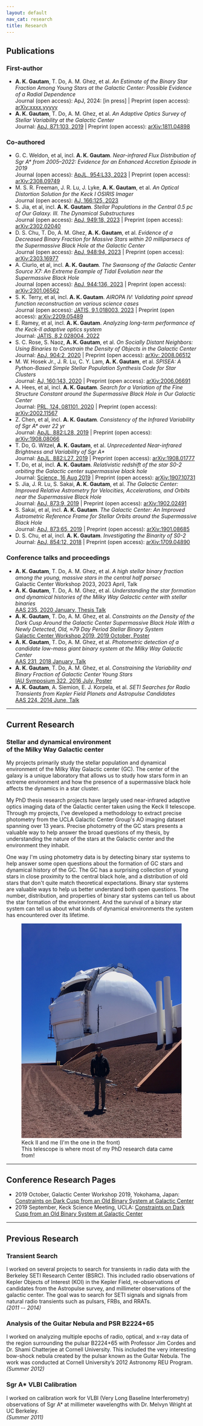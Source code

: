 ```yaml
---
layout: default
nav_cat: research
title: Research
---
```


## Publications

### First-author
* **A. K. Gautam**, T. Do, A. M. Ghez, et al. *An Estimate of the Binary Star Fraction Among Young Stars at the Galactic Center: Possible Evidence of a Radial Dependence*<br>Journal (open access): ApJ, 2024: [in press] \| Preprint (open access): [arXiv:xxxx.yyyyy](https://arxiv.org/abs/xxxx.yyyyy)
* **A. K. Gautam**, T. Do, A. M. Ghez, et al. *An Adaptive Optics Survey of Stellar Variability at the Galactic Center*<br>Journal: [ApJ, 871:103, 2019](https://doi.org/10.3847/1538-4357/aaf103) \| Preprint (open access): [arXiv:1811.04898](https://arxiv.org/abs/1811.04898)

### Co-authored
* G. C. Weldon, et al, incl. **A. K. Gautam**. *Near-infrared Flux Distribution of Sgr A\* from 2005–2022: Evidence for an Enhanced Accretion Episode in 2019*<br>Journal (open access): [ApJL, 954:L33, 2023](https://doi.org/10.3847/2041-8213/acf2f2) \| Preprint (open access): [arXiv:2308.09749](https://arxiv.org/abs/2308.09749)
* M. S. R. Freeman, J. R. Lu, J. Lyke, **A. K. Gautam**, et al. *An Optical Distortion Solution for the Keck I OSIRIS Imager*<br>Journal (open access): [AJ, 166:125, 2023](https://doi.org/10.3847/1538-3881/aceaf7)
* S. Jia, et al, incl. **A. K. Gautam**. *Stellar Populations in the Central 0.5 pc of Our Galaxy. III. The Dynamical Substructures*<br>Journal (open access): [ApJ, 949:18, 2023](https://doi.org/10.3847/1538-4357/acb939) \| Preprint (open access): [arXiv:2302.02040](https://arxiv.org/abs/2302.02040)
* D. S. Chu, T. Do, A. M. Ghez, **A. K. Gautam**, et al. *Evidence of a Decreased Binary Fraction for Massive Stars within 20 milliparsecs of the Supermassive Black Hole at the Galactic Center*<br>Journal (open access): [ApJ, 948:94, 2023](https://doi.org/10.3847/1538-4357/acc93e) \| Preprint (open access): [arXiv:2303.16977](https://arxiv.org/abs/2303.16977)
* A. Ciurlo, et al, incl. **A. K. Gautam**. *The Swansong of the Galactic Center Source X7: An Extreme Example of Tidal Evolution near the Supermassive Black Hole*<br>Journal (open access): [ApJ, 944:136, 2023](https://doi.org/10.3847/1538-4357/acb344) \| Preprint (open access): [arXiv:2301.06562](https://arxiv.org/abs/2301.06562)
* S. K. Terry, et al, incl. **A. K. Gautam**. *AIROPA IV: Validating point spread function reconstruction on various science cases*<br>Journal (open access): [JATIS, 9,1,018003, 2023](https://doi.org/10.1117/1.JATIS.9.1.018003) \| Preprint (open access): [arXiv:2209.05489](https://arxiv.org/abs/2209.05489)
* E. Ramey, et al, incl. **A. K. Gautam**. *Analyzing long-term performance of the Keck-II adaptive optics system*<br>Journal: [JATIS, 8,2,028004, 2022](https://doi.org/10.1117/1.JATIS.8.2.028004)
* S. C. Rose, S. Naoz, **A. K. Gautam**, et al. *On Socially Distant Neighbors: Using Binaries to Constrain the Density of Objects in the Galactic Center*<br>Journal: [ApJ, 904:2, 2020](https://doi.org/10.3847/1538-4357/abc557) \| Preprint (open access): [arXiv: 2008.06512](https://arxiv.org/abs/2008.06512)
* M. W. Hosek Jr., J. R. Lu, C. Y. Lam, **A. K. Gautam**, et al. *SPISEA: A Python-Based Simple Stellar Population Synthesis Code for Star Clusters*<br>Journal: [AJ, 160:143, 2020](https://doi.org/10.3847/1538-3881/aba533) \| Preprint (open access): [arXiv:2006.06691](https://arxiv.org/abs/2006.06691)
* A. Hees, et al, incl. **A. K. Gautam**. *Search for a Variation of the Fine Structure Constant around the Supermassive Black Hole in Our Galactic Center*<br>Journal: [PRL, 124, 081101, 2020](https://doi.org/10.1103/PhysRevLett.124.081101) \| Preprint (open access): [arXiv:2002.11567](https://arxiv.org/abs/2002.11567)
* Z. Chen, et al, incl. **A. K. Gautam**. *Consistency of the Infrared Variability of Sgr A\* over 22 yr*<br>Journal: [ApJL, 882:L28, 2019](https://doi.org/10.3847/2041-8213/ab3c68) \| Preprint (open access): [arXiv:1908.08066](https://arxiv.org/abs/1908.08066)
* T. Do, G. Witzel, **A. K. Gautam**, et al. *Unprecedented Near-infrared Brightness and Variability of Sgr A\**<br>Journal: [ApJL, 882:L27, 2019](https://doi.org/10.3847/2041-8213/ab38c3) \| Preprint (open access): [arXiv:1908.01777](https://arxiv.org/abs/1908.01777)
* T. Do, et al, incl. **A. K. Gautam**. *Relativistic redshift of the star S0-2 orbiting the Galactic center supermassive black hole*<br>Journal: [Science, 16 Aug 2019](https://science.sciencemag.org/cgi/doi/10.1126/science.aav8137) \| Preprint (open access): [arXiv:1907.10731](https://arxiv.org/abs/1907.10731)
* S. Jia, J. R. Lu, S. Sakai, **A. K. Gautam**, et al. *The Galactic Center: Improved Relative Astrometry for Velocities, Accelerations, and Orbits near the Supermassive Black Hole*<br>Journal: [ApJ, 873:9, 2019](https://doi.org/10.3847/1538-4357/ab01de) \| Preprint (open access): [arXiv:1902.02491](https://arxiv.org/abs/1902.02491)
* S. Sakai, et al, incl. **A. K. Gautam**. *The Galactic Center: An Improved Astrometric Reference Frame for Stellar Orbits around the Supermassive Black Hole*<br>Journal: [ApJ, 873:65, 2019](https://doi.org/10.3847/1538-4357/ab0361) \| Preprint (open access): [arXiv:1901.08685](https://arxiv.org/abs/1901.08685)
* D. S. Chu, et al, incl. **A. K. Gautam**. *Investigating the Binarity of S0-2*<br>Journal: [ApJ, 854:12, 2018](https://doi.org/10.3847/1538-4357/aaa3eb) \| Preprint (open access): [arXiv:1709.04890](https://arxiv.org/abs/1709.04890)

### Conference talks and proceedings
* **A. K. Gautam**, T. Do, A. M. Ghez, et al. *A high stellar binary fraction among the young, massive stars in the central half parsec*<br>Galactic Center Workshop 2023, 2023 April, Talk
* **A. K. Gautam**, T. Do, A. M. Ghez, et al. *Understanding the star formation and dynamical histories of the Milky Way Galactic center with stellar binaries*<br>[AAS 235, 2020 January, Thesis Talk](http://adsabs.harvard.edu/abs/2020AAS...23533603G)
* **A. K. Gautam**, T. Do, A. M. Ghez, et al. *Constraints on the Density of the Dark Cusp Around the Galactic Center Supermassive Black Hole With a Newly Detected, Old, ≈79 Day Period Stellar Binary System*<br>[Galactic Center Workshop 2019, 2019 October, Poster](https://ui.adsabs.harvard.edu/abs/2021ASPC..528..393G/abstract)
* **A. K. Gautam**, T. Do, A. M. Ghez, et al. *Photometric detection of a candidate low-mass giant binary system at the Milky Way Galactic Center*<br>[AAS 231, 2018 January, Talk](http://adsabs.harvard.edu/abs/2018AAS...23121201K)
* **A. K. Gautam**, T. Do, A. M. Ghez, et al. *Constraining the Variability and Binary Fraction of Galactic Center Young Stars*<br>[IAU Symposium 322, 2016 July, Poster](https://arxiv.org/abs/1610.02441)
* **A. K. Gautam**, A. Siemion, E. J. Korpela, et al. *SETI Searches for Radio Transients from Kepler Field Planets and Astropulse Candidates*<br>[AAS 224, 2014 June, Talk](http://adsabs.harvard.edu/abs/2018AAS...23121201K)

<!---
### Public Astronomical Software
* Phitter: 
* PopStar
* 

See also: Github profile
-->

---

## Current Research

### Stellar and dynamical environment<br>of the Milky Way Galactic center

My projects primarily study the stellar population and dynamical environment of the Milky Way Galactic center (GC). The center of the galaxy is a unique laboratory that allows us to study how stars form in an extreme environment and how the presence of a supermassive black hole affects the dynamics in a star cluster.

My PhD thesis research projects have largely used near-infrared adaptive optics imaging data of the Galactic center taken using the Keck II telescope. Through my projects, I've developed a methodology to extract precise photometry from the UCLA Galactic Center Group's AO imaging dataset spanning over 13 years. Precise photometry of the GC stars presents a valuable way to help answer the broad questions of my thesis, by understanding the nature of the stars at the Galactic center and the environment they inhabit.

One way I'm using photometry data is by detecting binary star systems to help answer some open questions about the formation of GC stars and dynamical history of the GC. The GC has a surprising collection of young stars in close proximity to the central black hole, and a distribution of old stars that don't quite match theoretical expectations. Binary star systems are valuable ways to help us better understand both open questions. The number, distribution, and properties of binary star systems can tell us about the star formation of the environment. And the survival of a binary star system can tell us about what kinds of dynamical environments the system has encountered over its lifetime.

<figure>
	<img src="./Keck2_Me.jpg" alt="Keck II and me" title="Keck II and me" />
    <figcaption>Keck II and me (I'm the one in the front)<br>This telescope is where most of my PhD research data came from!</figcaption>
</figure>

---

## Conference Research Pages
* 2019 October, Galactic Center Workshop 2019, Yokohama, Japan: [Constraints on Dark Cusp from an Old Binary System at Galactic Center](./2019-10-old-binary/)
* 2019 September, Keck Science Meeting, UCLA: [Constraints on Dark Cusp from an Old Binary System at Galactic Center](./2019-09-old-binary/)


---

## Previous Research

### Transient Search
I worked on several projects to search for transients in radio data with the Berkeley SETI Research Center (BSRC). This included radio observations of Kepler Objects of Interest (KOI) in the Kepler Field, re-observations of candidates from the Astropulse survey, and millimeter observations of the galactic center. The goal was to search for SETI signals and signals from natural radio transients such as pulsars, FRBs, and RRATs.<br>*(2011 -- 2014)*

### Analysis of the Guitar Nebula and PSR B2224+65
I worked on analyzing multiple epochs of radio, optical, and x-ray data of the region surrounding the pulsar B2224+65 with Professor Jim Cordes and Dr. Shami Chatterjee at Cornell University. This included the very interesting bow-shock nebula created by the pulsar known as the Guitar Nebula. The work was conducted at Cornell University’s 2012 Astronomy REU Program.<br>*(Summer 2012)*

### Sgr A* VLBI Calibration
I worked on calibration work for VLBI (Very Long Baseline Interferometry) observations of Sgr A* at millimeter wavelengths with Dr. Melvyn Wright at UC Berkeley.<br>*(Summer 2011)*